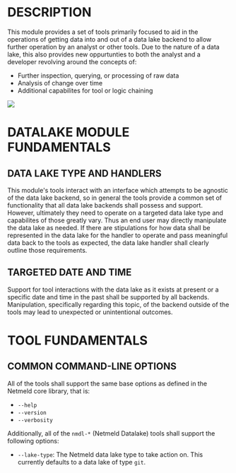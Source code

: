 DESCRIPTION
===========

This module provides a set of tools primarily focused to aid in the operations
of getting data into and out of a data lake backend to allow further operation
by an analyst or other tools.  Due to the nature of a data lake, this also
provides new oppurtunties to both the analyst and a developer revolving around
the concepts of:
* Further inspection, querying, or processing of raw data
* Analysis of change over time
* Additional capabilites for tool or logic chaining

![](docs/netmeld-datalake-workflow.png)


DATALAKE MODULE FUNDAMENTALS
============================

DATA LAKE TYPE AND HANDLERS
---------------------------

This module's tools interact with an interface which attempts to be agnostic
of the data lake backend, so in general the tools provide a common set of
functionality that all data lake backends shall possess and support.
However, ultimately they need to operate on a targeted data lake type and
capabilites of those greatly vary.  Thus an end user may directly manipulate
the data lake as needed.  If there are stipulations for how data shall be
represented in the data lake for the handler to operate and pass meaningful
data back to the tools as expected, the data lake handler shall clearly
outline those requirements.

TARGETED DATE AND TIME
----------------------

Support for tool interactions with the data lake as it exists at present or a
specific date and time in the past shall be supported by all backends.
Manipulation, specifically regarding this topic, of the backend outside of the
tools may lead to unexpected or unintentional outcomes.


TOOL FUNDAMENTALS
=================

COMMON COMMAND-LINE OPTIONS
---------------------------

All of the tools shall support the same base options as defined in the Netmeld
core library, that is:

* `--help`
* `--version`
* `--verbosity`

Additionally, all of the `nmdl-*` (Netmeld Datalake) tools shall support the
following options:
* `--lake-type`: The Netmeld data lake type to take action on.  This currently
defaults to a data lake of type `git`.
